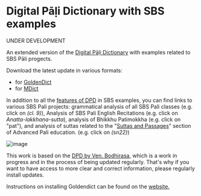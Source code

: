 # Digital Pāḷi Dictionary with SBS examples

UNDER DEVELOPMENT

An extended version of the [Digital Pāḷi Dictionary](https://digitalpalidictionary.github.io/) with examples related to SBS Pāli progects.

Download the latest update in various formats:
- for [GoldenDict](https://github.com/digitalpalidictionary/rus-release/releases/latest/download/dpd+sbs-goldendict.zip)
- for [MDict](https://github.com/digitalpalidictionary/rus-release/releases/latest/download/dpd+sbs-mdict.zip)

In addition to all the [features of DPD](https://digitalpalidictionary.github.io/features.html) in SBS examples, you can find links to various SBS Pali projects: grammatical analysis of all SBS Pali classes (e.g. click on *(cl. 9)*), Analysis of SBS Pali English Recitations (e.g. click on *Anatta-lakkhaṇa-sutta*), analysis of Bhikkhu Patimokkha (e.g. click on "pat"), and analysis of suttas related to the "[Suttas and Passages](https://sasanarakkha.github.io/study-tools/pali-class/pali-class-adv.html/)" section of Advanced Pali education. (e.g. click on *(sn22)*)

![image](https://github.com/user-attachments/assets/2a3a0e46-445f-40be-91e7-7d6ae7844985)


This work is based on the [DPD by Ven. Bodhirasa](https://digitalpalidictionary.github.io/), which is a work in progress and in the process of being updated regularly. That's why if you want to have access to more clear and correct information, please regularly install updates.

 Instructions on installing Goldendict can be found on the [website.](https://digitalpalidictionary.github.io/titlepage.html)
